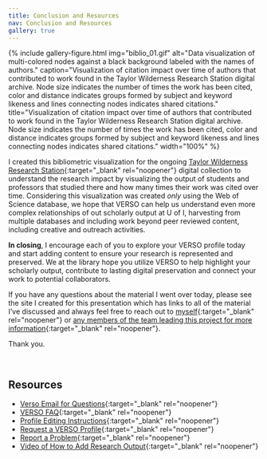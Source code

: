 ```yaml
---
title: Conclusion and Resources
nav: Conclusion and Resources
gallery: true
---
```


{% include gallery-figure.html img="biblio_01.gif" alt="Data visualization of multi-colored nodes against a black background labeled with the names of authors." caption="Visualization of citation impact over time of authors that contributed to work found in the Taylor Wilderness Research Station digital archive. Node size indicates the number of times the work has been cited, color and distance indicates groups formed by subject and keyword likeness and lines connecting nodes indicates shared citations."  title="Visualization of citation impact over time of authors that contributed to work found in the Taylor Wilderness Research Station digital archive. Node size indicates the number of times the work has been cited, color and distance indicates groups formed by subject and keyword likeness and lines connecting nodes indicates shared citations." width="100%" %}

I created this bibliometric visualization for the ongoing [Taylor Wilderness Research Station](https://www.lib.uidaho.edu/digital/taylor-archive/){:target="_blank" rel="noopener"} digital collection to understand the research impact by visualizing the output of students and professors that studied there and how many times their work was cited over time. Considering this visualization was created *only* using the Web of Science database, we hope that VERSO can help us understand even more complex relationships of out scholarly output at U of I, harvesting from multiple databases and including work beyond peer reviewed content, including creative and outreach activities.

**In closing**, I encourage each of you to explore your VERSO profile today and start adding content to ensure your research is represented and preserved. We at the library hope you utilize VERSO to help highlight your scholarly output, contribute to lasting digital preservation and connect your work to potential collaborators. 

If you have any questions about the material I went over today, please see the site I created for this presentation which has links to all of the material I’ve discussed and always feel free to reach out to [myself](https://www.lib.uidaho.edu/about/people/aweymouth.html){:target="_blank" rel="noopener"} or [any members of the team leading this project for more information](lib-verso@uidaho.edu){:target="_blank" rel="noopener"}. 

Thank you.

<br>

## Resources

- [Verso Email for Questions](lib-verso@uidaho.edu){:target="_blank" rel="noopener"}
- [VERSO FAQ](https://www.lib.uidaho.edu/verso/faq.html){:target="_blank" rel="noopener"}
- [Profile Editing Instructions](https://www.lib.uidaho.edu/verso/profile.html){:target="_blank" rel="noopener"}
- [Request a VERSO Profile](https://uidaho.co1.qualtrics.com/jfe/form/SV_0rlPakZsYWSG4zc){:target="_blank" rel="noopener"}
- [Report a Problem](https://forms.office.com/r/Kef7ziHzHy){:target="_blank" rel="noopener"}
- [Video of How to Add Research Output](https://www.youtube.com/watch?v=4yzldDoHvbs){:target="_blank" rel="noopener"}
